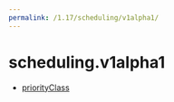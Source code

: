 ```yaml
---
permalink: /1.17/scheduling/v1alpha1/
---
```


# scheduling.v1alpha1



* [priorityClass](priorityClass.md)